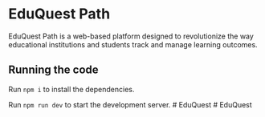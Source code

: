 
  # EduQuest Path

EduQuest Path is a web-based platform designed to revolutionize the way educational institutions and students track and manage learning outcomes.
  ## Running the code

  Run `npm i` to install the dependencies.

  Run `npm run dev` to start the development server.
  #   E d u Q u e s t 
 
 #   E d u Q u e s t  
 